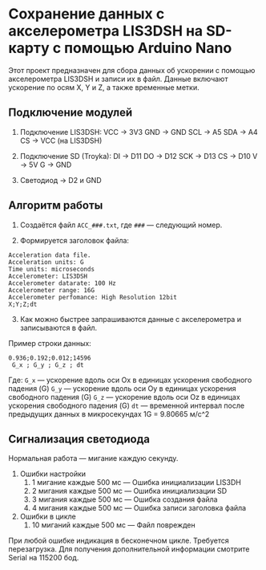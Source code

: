 # Сохранение данных с акселерометра LIS3DSH на SD-карту с помощью Arduino Nano

Этот проект предназначен для сбора данных об ускорении с помощью акселерометра LIS3DSH и записи их в файл. Данные включают ускорение по осям X, Y и Z, а также временные метки.

## Подключение модулей

1. Подключение LIS3DSH:
VCC → 3V3
GND → GND
SCL → A5
SDA → A4
CS → VCC (на LIS3DSH)

2. Подключение SD (Troyka):
DI → D11
DO → D12
SCK → D13
CS → D10
V → 5V
G → GND

3. Светодиод → D2 и GND


## Алгоритм работы

1. Создаётся файл ``ACC_###.txt``, где ``###`` — следующий номер.

2. Формируется заголовок файла:
```
Acceleration data file.
Acceleration units: G
Time units: microseconds
Accelerometer: LIS3DSH
Accelerometer datarate: 100 Hz
Accelerometer range: 16G
Accelerometer perfomance: High Resolution 12bit
X;Y;Z;dt
```

3. Как можно быстрее запрашиваются данные с акселерометра и записываются в файл.

Пример строки данных:
```
0.936;0.192;0.012;14596
 G_x ; G_y ; G_z ; dt
```
Где:
``G_x`` — ускорение вдоль оси Ox в единицах ускорения свободного падения (G)
``G_y`` — ускорение вдоль оси Oy в единицах ускорения свободного падения (G)
``G_z`` — ускорение вдоль оси Oz в единицах ускорения свободного падения (G)
``dt`` — временной интервал после предыдущих данных в микросекундах
1G = 9.80665 м/с^2

## Сигнализация светодиода

Нормальная работа — мигание каждую секунду.

1. Ошибки настройки
   1. 1 мигание каждые 500 мс — Ошибка инициализации LIS3DH
   1. 2 мигания каждые 500 мс — Ошибка инициализации SD
   1. 3 мигания каждые 500 мс — Ошибка создания файла
   1. 4 мигания каждые 500 мс — Ошибка записи заголовка файла
1. Ошибки в цикле
   1. 10 миганий каждые 500 мс — Файл поврежден

При любой ошибке индикация в бесконечном цикле. Требуется перезагрузка.
Для получения дополнительной информации смотрите Serial на 115200 бод.